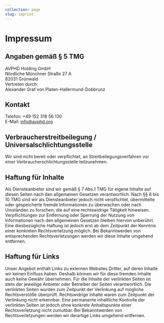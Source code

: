 ```yaml
---
collection: page
slug: imprint
---
```

# Impressum

## Angaben gemäß § 5 TMG

AVPHD Holding GmbH\
Nördliche Münchner Straße 27 A\
82031 Grünwald\
Vertreten durch:\
Alexander Graf von Platen-Hallermund-Dobbrunz

## Kontakt

Telefon: +49 152 318 56 130\
E-Mail: info@avphd.org

## Verbraucherstreitbeilegung / Universalschlichtungsstelle

Wir sind nicht bereit oder verpflichtet, an Streitbeilegungsverfahren vor einer
Verbraucherschlichtungsstelle teilzunehmen.

## Haftung für Inhalte

Als Diensteanbieter sind wir gemäß § 7 Abs.1 TMG für eigene Inhalte auf diesen Seiten nach den
allgemeinen Gesetzen verantwortlich. Nach §§ 8 bis 10 TMG sind wir als Diensteanbieter jedoch nicht
verpflichtet, übermittelte oder gespeicherte fremde Informationen zu überwachen oder nach Umständen zu
forschen, die auf eine rechtswidrige Tätigkeit hinweisen.
Verpflichtungen zur Entfernung oder Sperrung der Nutzung von Informationen nach den allgemeinen
Gesetzen bleiben hiervon unberührt. Eine diesbezügliche Haftung ist jedoch erst ab dem Zeitpunkt der
Kenntnis einer konkreten Rechtsverletzung möglich. Bei Bekanntwerden von entsprechenden
Rechtsverletzungen werden wir diese Inhalte umgehend entfernen.

## Haftung für Links

Unser Angebot enthält Links zu externen Websites Dritter, auf deren Inhalte wir keinen Einfluss haben.
Deshalb können wir für diese fremden Inhalte auch keine Gewähr übernehmen. Für die Inhalte der
verlinkten Seiten ist stets der jeweilige Anbieter oder Betreiber der Seiten verantwortlich. Die verlinkten
Seiten wurden zum Zeitpunkt der Verlinkung auf mögliche Rechtsverstöße überprüft. Rechtswidrige Inhalte waren zum Zeitpunkt der Verlinkung nicht erkennbar. Eine permanente inhaltliche Kontrolle der verlinkten Seiten ist jedoch ohne konkrete Anhaltspunkte einer Rechtsverletzung nicht zumutbar. Bei Bekanntwerden von Rechtsverletzungen werden wir derartige Links umgehend entfernen.